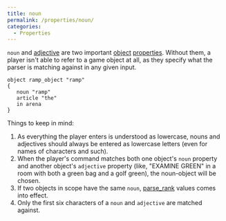 ```yaml
---
title: noun
permalink: /properties/noun/
categories: 
  - Properties
---
```


`noun` and [adjective](adjective) are two important
[object](object) [properties](properties). Without
them, a player isn't able to refer to a game object at all, as they
specify what the parser is matching against in any given input.

    object ramp_object "ramp"
    {
       noun "ramp"
       article "the"
       in arena
    }

Things to keep in mind:

1.  As everything the player enters is understood as lowercase, nouns
    and adjectives should always be entered as lowercase letters (even
    for names of characters and such).
2.  When the player's command matches both one object's `noun` property
    and another object's `adjective` property (like, "EXAMINE GREEN" in
    a room with both a green bag and a golf green), the noun-object will
    be chosen.
3.  If two objects in scope have the same `noun`,
    [parse_rank](parse_rank) values comes into effect.
4.  Only the first six characters of a `noun` and `adjective` are
    matched against.
